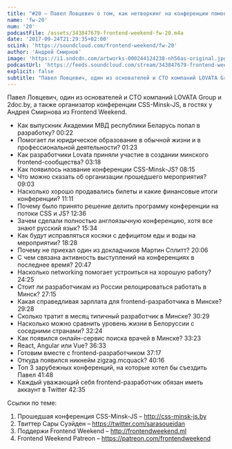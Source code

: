 ```yaml
---
title: "#20 – Павел Ловцевич о том, как нетворкинг на конференции помогает переехать за рубеж"
name: 'fw-20'
num: '20'
podcastFile: /assets/343847679-frontend-weekend-fw-20.m4a
date: '2017-09-24T21:29:35+02:00'
scLink: 'https://soundcloud.com/frontend-weekend/fw-20'
author: 'Андрей Смирнов'
image: 'https://i1.sndcdn.com/artworks-000244124238-nh56as-original.jpg'
podcastUrl: 'https://feeds.soundcloud.com/stream/343847679-frontend-weekend-fw-20.m4a'
explicit: false
subtitle: "Павел Ловцевич, один из основателей и CTO компаний LOVATA Group и 2doc.by, а также организатор конференции CSS-Minsk-JS, в гостях у Андрея Смирнова из Frontend Weekend."
---
```

Павел Ловцевич, один из основателей и CTO компаний LOVATA Group и 2doc.by, а также организатор конференции CSS-Minsk-JS, в гостях у Андрея Смирнова из Frontend Weekend.

- Как выпускник Академии МВД республики Беларусь попал в разработку? <timecode>00:22</timecode>
- Помогает ли юридическое образование в обычной жизни и в профессиональной деятельности? <timecode>01:23</timecode>
- Как разработчики Lovata приняли участие в создании минского frontend-сообщества? <timecode>03:18</timecode>
- Как появилось название конференции CSS-Minsk-JS? <timecode>08:15</timecode>
- Что можно сказать об организации прошедшего мероприятия? <timecode>09:03</timecode>
- Насколько хорошо продавались билеты и какие финансовые итоги конференции? <timecode>11:11</timecode>
- Почему было принято решение делить программу конференции на потоки CSS и JS? <timecode>12:36</timecode>
- Зачем сделали полностью англоязычную конференцию, хотя все знают русский язык? <timecode>15:34</timecode>
- Как будут исправляться косяки с дефицитом еды и воды на мероприятии? <timecode>18:28</timecode>
- Почему не приехал один из докладчиков Мартин Сплитт? <timecode>20:06</timecode>
- С чем связана активность выступлений на конференциях в последнее время? <timecode>20:47</timecode>
- Насколько networking помогает устроиться на хорошую работу? <timecode>24:25</timecode>
- Стоит ли разработчикам из России релоцироваться работать в Минск? <timecode>27:15</timecode>
- Какая справедливая зарплата для frontend-разработчика в Минске? <timecode>29:28</timecode>
- Сколько тратит в месяц типичный разработчик в Минске? <timecode>30:29</timecode>
- Насколько можно сравнить уровень жизни в Белоруссии с соседними странами? <timecode>32:24</timecode>
- Как появился онлайн-сервис поиска врачей в Минске? <timecode>33:23</timecode>
- React, Angular или Vue? <timecode>36:33</timecode>
- Готовим вместе с frontend-разработчиком <timecode>37:17</timecode>
- Откуда появился никнейм zigzag.mcquack? <timecode>40:16</timecode>
- Топ 3 зарубежных конференций, на которые хотел бы съездить Павел <timecode>41:48</timecode>
- Каждый уважающий себя frontend-разработчик обязан иметь аккаунт в Twitter <timecode>42:35</timecode>

Ссылки по теме:
1) Прошедшая конференция CSS-Minsk-JS – http://css-minsk-js.by
2) Твиттер Сары Суэйден – https://twitter.com/sarasoueidan
3) Поддержи Frontend Weekend – http://frontendweekend.ml
4) Frontend Weekend Patreon – https://patreon.com/frontendweekend